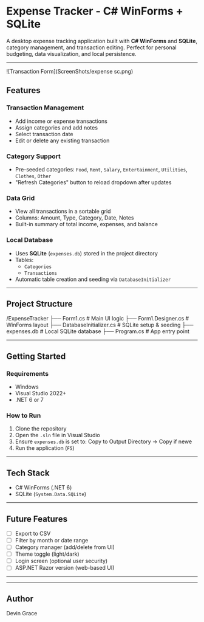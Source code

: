 #  Expense Tracker - C# WinForms + SQLite 

A desktop expense tracking application built with **C# WinForms** and **SQLite**, category management, and transaction editing. Perfect for personal budgeting,  data visualization, and local persistence.

---
![Transaction Form](ScreenShots/expense sc.png)

##  Features

###  Transaction Management
- Add income or expense transactions
- Assign categories and add notes
- Select transaction date
- Edit or delete any existing transaction

###  Category Support
- Pre-seeded categories: `Food`, `Rent`, `Salary`, `Entertainment`, `Utilities`, `Clothes`, `Other`
- "Refresh Categories" button to reload dropdown after updates

###  Data Grid
- View all transactions in a sortable grid
- Columns: Amount, Type, Category, Date, Notes
- Built-in summary of total income, expenses, and balance

###  Local Database
- Uses **SQLite** (`expenses.db`) stored in the project directory
- Tables:
  - `Categories`
  - `Transactions`
- Automatic table creation and seeding via `DatabaseInitializer`

---

## Project Structure
/ExpenseTracker
├── Form1.cs # Main UI logic
├── Form1.Designer.cs # WinForms layout
├── DatabaseInitializer.cs # SQLite setup & seeding
├── expenses.db # Local SQLite database
├── Program.cs # App entry point


---

##  Getting Started

###  Requirements
- Windows
- Visual Studio 2022+
- .NET 6 or 7

###  How to Run

1. Clone the repository
2. Open the `.sln` file in Visual Studio
3. Ensure `expenses.db` is set to: Copy to Output Directory → Copy if newe
4. Run the application (`F5`)

---

##  Tech Stack

- C# WinForms (.NET 6)
- SQLite (`System.Data.SQLite`)

---

##  Future Features

- [ ] Export to CSV
- [ ] Filter by month or date range
- [ ] Category manager (add/delete from UI)
- [ ] Theme toggle (light/dark)
- [ ] Login screen (optional user security)
- [ ] ASP.NET Razor version (web-based UI)

---

---

## Author

Devin Grace  
 



